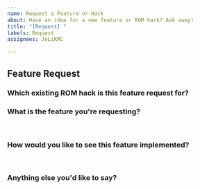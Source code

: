 ```yaml
---
name: Request a Feature or Hack
about: Have an idea for a new feature or ROM hack? Ask away!
title: "[Request] "
labels: Request
assignees: JoLiKMC

---
```


## Feature Request

### Which existing ROM hack is this feature request for?
<!-- You can say "none" if you're requesting a new hack entirely. -->
 

### What is the feature you're requesting?
 

### How would you like to see this feature implemented?
 

### Anything else you'd like to say?
 
